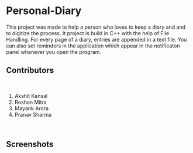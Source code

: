# Personal-Diary
<p>
  This project was made to help a person who loves to keep a diary and and to digitize the process. It project is build in C++ with the help of File Handling. For every page of a diary, entries are appended in a text file.
  You can also set reminders in the application which appear in the notificaton panel whenever you open the program.
  </p>
  <h2>Contributors</h2>
  <br>
  <ol>
  <li>Akshit Kansal</li>
  <li>Roshan Mitra</li>
  <li>Mayank Arora</li>
  <li>Pranav Sharma</li>
  </ol>
  <br>
  <h2>Screenshots</h2>
  <br>
